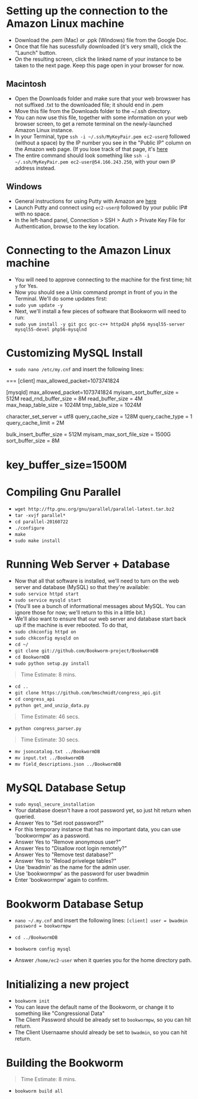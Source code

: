 # Setting up the connection to the Amazon Linux machine
* Download the .pem (Mac) or .ppk (Windows) file from the Google Doc.
* Once that file has sucessfully downloaded (it's very small), click the "Launch" button.
* On the resulting screen, click the linked name of your instance to be taken to the next page. Keep this page open in your browser for now.

## Macintosh
* Open the Downloads folder and make sure that your web browswer has not suffixed .txt to the downloaded file; it should end in .pem
* Move this file from the Downloads folder to the ~/.ssh directory. 
* You can now use this file, together with some information on your web browser screen, to get a remote terminal on the newly-launched Amazon Linux instance.
*  In your Terminal, type `ssh -i ~/.ssh/MyKeyPair.pem ec2-user@` followed (without a space) by the IP number you see in the "Public IP" column on the Amazon web page. (If you lose track of that page, it's [here](https://console.aws.amazon.com/ec2/v2/home?region=us-east-1#Instances)
* The entire command should look something like `ssh -i ~/.ssh/MyKeyPair.pem ec2-user@54.166.243.250`, with your own IP address instead.


## Windows
* General instructions for using Putty with Amazon are [here](http://docs.aws.amazon.com/AWSEC2/latest/UserGuide/putty.html)
* Launch Putty and connect using `ec2-user@` followed by your public IP# with no space.
* In the left-hand panel, Connection > SSH > Auth > Private Key File for Authentication, browse to the key location.

# Connecting to the Amazon Linux machine
* You will need to approve connecting to the machine for the first time; hit `y` for Yes.
* Now you should see a Unix command prompt in front of you in the Terminal. We'll do some updates first:
* `sudo yum update -y`
* Next, we'll install a few pieces of software that Bookworm will need to run:
* `sudo yum install -y git gcc gcc-c++ httpd24 php56 mysql55-server mysql55-devel php56-mysqlnd`

# Customizing MySQL Install

* `sudo nano /etc/my.cnf` and insert the following lines:

===
[client]
max_allowed_packet=1073741824

[mysqld]
max_allowed_packet=1073741824
myisam_sort_buffer_size = 512M
read_rnd_buffer_size = 8M
read_buffer_size = 4M
max_heap_table_size = 1024M
tmp_table_size = 1024M

character_set_server = utf8
query_cache_size = 128M
query_cache_type = 1
query_cache_limit = 2M

bulk_insert_buffer_size = 512M
myisam_max_sort_file_size = 1500G
sort_buffer_size = 8M

key_buffer_size=1500M
===

# Compiling Gnu Parallel
* `wget http://ftp.gnu.org/gnu/parallel/parallel-latest.tar.bz2`
* `tar -xvjf parallel*`
* `cd parallel-20160722`
* `./configure`
* `make`
* `sudo make install`

# Running Web Server + Database
* Now that all that software is installed, we'll need to turn on the web server and database (MySQL) so that they're available:
* `sudo service httpd start`
* `sudo service mysqld start`
* (You'll see a bunch of informational messages about MySQL. You can ignore those for now; we'll return to this in a little bit.)
* We'll also want to ensure that our web server and database start back up if the machine is ever rebooted. To do that,
* `sudo chkconfig httpd on`
* `sudo chkconfig mysqld on`
* `cd ~/`
* `git clone git://github.com/Bookworm-project/BookwormDB`
* `cd BookwormDB`
* `sudo python setup.py install`

> Time Estimate: 8 mins.

* `cd ..`
* `git clone https://github.com/bmschmidt/congress_api.git`
* `cd congress_api`
* `python get_and_unzip_data.py`

> Time Estimate: 46 secs.

* `python congress_parser.py`

> Time Estimate: 30 secs.

* `mv jsoncatalog.txt ../BookwormDB`
* `mv input.txt ../BookwormDB`
* `mv field_descriptions.json ../BookwormDB`


# MySQL Database Setup

* `sudo mysql_secure_installation`
* Your database doesn't have a root password yet, so just hit return when queried.
* Answer Yes to "Set root password?"
* For this temporary instance that has no important data, you can use 'bookwormpw' as a password.
* Answer Yes to "Remove anonymous user?"
* Answer Yes to "Disallow root login remotely?"
* Answer Yes to "Remove test database?"
* Answer Yes to "Reload privelege tables?"
* Use 'bwadmin' as the name for the admin user.
* Use 'bookwormpw' as the password for user bwadmin
* Enter 'bookwormpw' again to confirm.

# Bookworm Database Setup

* `nano ~/.my.cnf` and insert the following lines:
`[client]
user = bwadmin
password = bookwormpw`


* `cd ../BookwormDB`
* `bookworm config mysql`
* Answer `/home/ec2-user` when it queries you for the home directory path.

# Initializing a new project

* `bookworm init`
* You can leave the default name of the Bookworm, or change it to something like "Congressional Data"
* The Client Password should be already set to `bookwormpw`, so you can hit return.
* The Client Usernaame should already be set to `bwadmin`, so you can hit return.

# Building the Bookworm
> Time Estimate: 8 mins.

* `bookworm build all`

